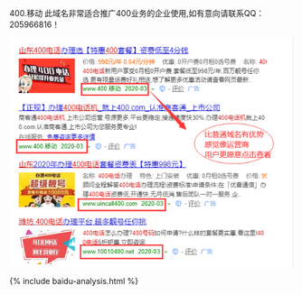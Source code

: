   400.移动  此域名非常适合推广400业务的企业使用,如有意向请联系QQ：205966816！
  
        
![image](https://github.com/205966816/400.github.io/raw/master/imgs/1.png)

{% include baidu-analysis.html %}
